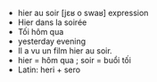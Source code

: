 
- hier au soir	[jɛʁ o swaʁ]	expression
- Hier dans la soirée
- Tối hôm qua
- yesterday evening
- Il a vu un film hier au soir.
- hier = hôm qua ; soir = buổi tối
- Latin: heri + sero